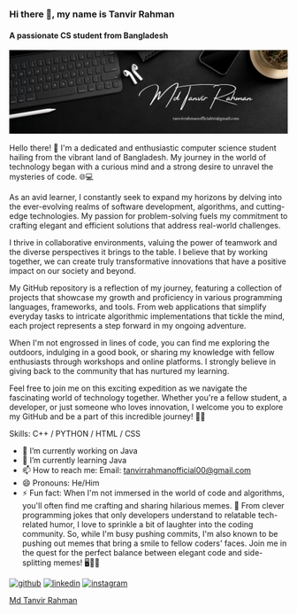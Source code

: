 ### Hi there 👋, my name is Tanvir Rahman
#### A passionate CS student from Bangladesh
![A passionate CS student from Bangladesh](https://github.com/codewithtanvir/codewithtanvir/blob/main/Profile%20Banner.png?raw=true)

Hello there! 👋 I'm a dedicated and enthusiastic computer science student hailing from the vibrant land of Bangladesh. My journey in the world of technology began with a curious mind and a strong desire to unravel the mysteries of code. 🌐💻

As an avid learner, I constantly seek to expand my horizons by delving into the ever-evolving realms of software development, algorithms, and cutting-edge technologies. My passion for problem-solving fuels my commitment to crafting elegant and efficient solutions that address real-world challenges.

I thrive in collaborative environments, valuing the power of teamwork and the diverse perspectives it brings to the table. I believe that by working together, we can create truly transformative innovations that have a positive impact on our society and beyond.

My GitHub repository is a reflection of my journey, featuring a collection of projects that showcase my growth and proficiency in various programming languages, frameworks, and tools. From web applications that simplify everyday tasks to intricate algorithmic implementations that tickle the mind, each project represents a step forward in my ongoing adventure.

When I'm not engrossed in lines of code, you can find me exploring the outdoors, indulging in a good book, or sharing my knowledge with fellow enthusiasts through workshops and online platforms. I strongly believe in giving back to the community that has nurtured my learning.

Feel free to join me on this exciting expedition as we navigate the fascinating world of technology together. Whether you're a fellow student, a developer, or just someone who loves innovation, I welcome you to explore my GitHub and be a part of this incredible journey! 🚀🔗

Skills: C++ / PYTHON / HTML / CSS

- 🔭 I’m currently working on Java 
- 🌱 I’m currently learning Java 
- 📫 How to reach me: Email: tanvirrahmanofficial00@gmail.com 
- 😄 Pronouns: He/Him 
- ⚡ Fun fact:  When I'm not immersed in the world of code and algorithms, you'll often find me crafting and sharing hilarious memes. 🤣 From clever programming jokes that only developers understand to relatable tech-related humor, I love to sprinkle a bit of laughter into the coding community. So, while I'm busy pushing commits, I'm also known to be pushing out memes that bring a smile to fellow coders' faces. Join me in the quest for the perfect balance between elegant code and side-splitting memes! 🖥️🎉😄 


[<img src='https://cdn.jsdelivr.net/npm/simple-icons@3.0.1/icons/github.svg' alt='github' height='40'>](https://github.com/codewithtanvir)  [<img src='https://cdn.jsdelivr.net/npm/simple-icons@3.0.1/icons/linkedin.svg' alt='linkedin' height='40'>](https://www.linkedin.com/in/muhammud-tanvir-rahman/)  [<img src='https://cdn.jsdelivr.net/npm/simple-icons@3.0.1/icons/instagram.svg' alt='instagram' height='40'>](https://www.instagram.com/quantumgazer/)  




<div class="badge-base LI-profile-badge" data-locale="en_US" data-size="medium" data-theme="light" data-type="VERTICAL" data-vanity="muhammud-tanvir-rahman" data-version="v1"><a class="badge-base__link LI-simple-link" href="https://bd.linkedin.com/in/muhammud-tanvir-rahman?trk=profile-badge">Md Tanvir Rahman</a></div>
              


